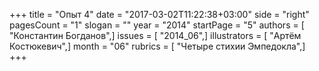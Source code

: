 +++
title = "Опыт 4"
date = "2017-03-02T11:22:38+03:00"
side = "right"
pagesCount = "1"
slogan = ""
year = "2014"
startPage = "5"
authors = [ "Константин Богданов",]
issues = [ "2014_06",]
illustrators = [ "Артём Костюкевич",]
month = "06"
rubrics = [ "Четыре стихии Эмпедокла",]
+++
